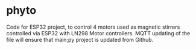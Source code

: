 # phyto
Code for ESP32 project, to control 4 motors used as magnetic stirrers controlled via ESP32 with LN298 Motor controllers.
MQTT updating of the file will ensure that main;py project is updated from Github.
